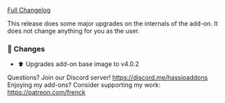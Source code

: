 [Full Changelog][changelog]

This release does some major upgrades on the internals of the add-on.
It does not change anything for you as the user.

### 🔨 Changes

- :arrow_up: Upgrades add-on base image to v4.0.2

[changelog]: https://github.com/hassio-addons/addon-happy-bubbles/compare/v3.0.0...v3.0.1

Questions? Join our Discord server! https://discord.me/hassioaddons
Enjoying my add-ons? Consider supporting my work: https://patreon.com/frenck